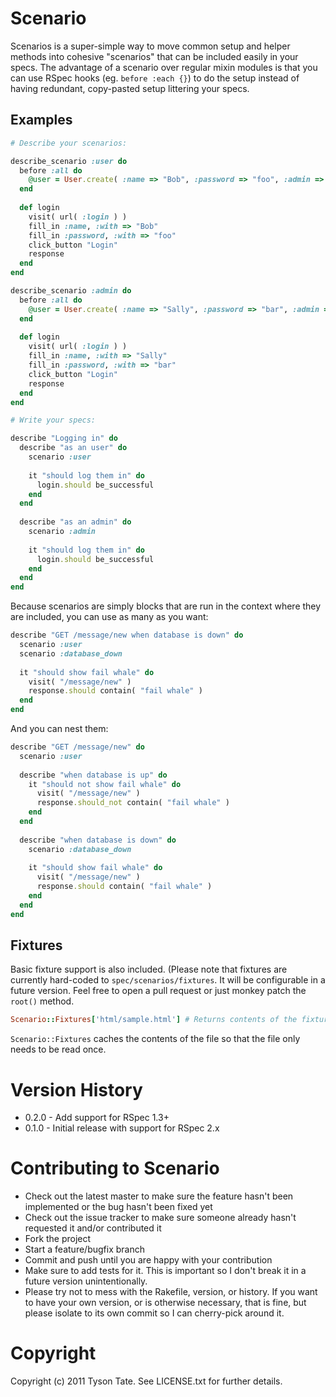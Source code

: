 Scenario
========

Scenarios is a super-simple way to move common setup and helper methods into cohesive "scenarios" that can be included easily in your specs. The advantage of a scenario over regular mixin modules is that you can use RSpec hooks (eg. `before :each {}`) to do the setup instead of having redundant, copy-pasted setup littering your specs.

Examples
--------

```ruby
# Describe your scenarios:

describe_scenario :user do
  before :all do
    @user = User.create( :name => "Bob", :password => "foo", :admin => false )
  end
  
  def login
    visit( url( :login ) )
    fill_in :name, :with => "Bob"
    fill_in :password, :with => "foo"
    click_button "Login"
    response
  end
end

describe_scenario :admin do
  before :all do
    @user = User.create( :name => "Sally", :password => "bar", :admin => true )
  end
  
  def login
    visit( url( :login ) )
    fill_in :name, :with => "Sally"
    fill_in :password, :with => "bar"
    click_button "Login"
    response
  end
end

# Write your specs:

describe "Logging in" do
  describe "as an user" do
    scenario :user
    
    it "should log them in" do
      login.should be_successful
    end
  end
  
  describe "as an admin" do
    scenario :admin
    
    it "should log them in" do
      login.should be_successful
    end
  end
end
```

Because scenarios are simply blocks that are run in the context where they are included, you can use as many as you want:

```ruby
describe "GET /message/new when database is down" do
  scenario :user
  scenario :database_down
  
  it "should show fail whale" do
    visit( "/message/new" )
    response.should contain( "fail whale" )
  end
end
```

And you can nest them:

```ruby
describe "GET /message/new" do
  scenario :user
  
  describe "when database is up" do
    it "should not show fail whale" do
      visit( "/message/new" )
      response.should_not contain( "fail whale" )
    end
  end
  
  describe "when database is down" do
    scenario :database_down
    
    it "should show fail whale" do
      visit( "/message/new" )
      response.should contain( "fail whale" )
    end
  end
end
```

Fixtures
--------

Basic fixture support is also included. (Please note that fixtures are currently 
hard-coded to `spec/scenarios/fixtures`. It will be configurable in a future
version. Feel free to open a pull request or just monkey patch the `root()`
method.

```ruby
Scenario::Fixtures['html/sample.html'] # Returns contents of the fixture as a string
```

`Scenario::Fixtures` caches the contents of the file so that the file only needs 
to be read once.

Version History
===============

* 0.2.0 - Add support for RSpec 1.3+
* 0.1.0 - Initial release with support for RSpec 2.x

Contributing to Scenario
========================
 
* Check out the latest master to make sure the feature hasn't been implemented
  or the bug hasn't been fixed yet
* Check out the issue tracker to make sure someone already hasn't requested it 
  and/or contributed it
* Fork the project
* Start a feature/bugfix branch
* Commit and push until you are happy with your contribution
* Make sure to add tests for it. This is important so I don't break it in a 
  future version unintentionally.
* Please try not to mess with the Rakefile, version, or history. If you want to 
  have your own version, or is otherwise necessary, that is fine, but please 
  isolate to its own commit so I can cherry-pick around it.

Copyright
=========

Copyright (c) 2011 Tyson Tate. See LICENSE.txt for further details.
